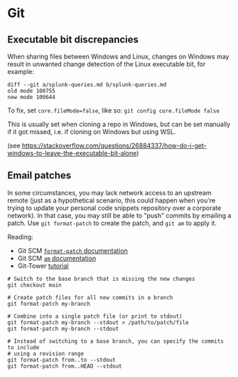 # Git

## Executable bit discrepancies

When sharing files between Windows and Linux, changes on Windows may result in
unwanted change detection of the Linux executable bit, for example:

```
diff --git a/splunk-queries.md b/splunk-queries.md
old mode 100755
new mode 100644
```

To fix, set `core.fileMode=false`, like so:
`git config core.fileMode false`

This is usually set when cloning a repo in Windows, but can be set manually
if it got missed, i.e. if cloning on Windows but using WSL.

(see https://stackoverflow.com/questions/26884337/how-do-i-get-windows-to-leave-the-executable-bit-alone)

## Email patches

In some circumstances, you may lack network access to an upstream remote
(just as a hypothetical scenario, this could happen when you're trying to update
your personal code snippets repository over a corporate network).
In that case, you may still be able to "push" commits by emailing a patch.
Use `git format-patch` to create the patch, and `git am` to apply it.

Reading:
- Git SCM [`format-patch` documentation](https://git-scm.com/docs/git-format-patch)
- Git SCM [`am` documentation](https://git-scm.com/docs/git-am)
- Git-Tower [tutorial](https://www.git-tower.com/learn/git/faq/create-and-apply-patch/)

```
# Switch to the base branch that is missing the new changes
git checkout main

# Create patch files for all new commits in a branch
git format-patch my-branch

# Combine into a single patch file (or print to stdout)
git format-patch my-branch --stdout > /path/to/patch/file
git format-patch my-branch --stdout

# Instead of switching to a base branch, you can specify the commits to include
# using a revision range
git format-patch from..to --stdout
git format-patch from..HEAD --stdout

```